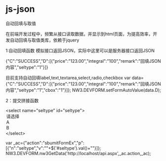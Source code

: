 # js-json
自动回填与取值

在前端开发过程中，频繁从接口读取数据，并显示到html页面，为提高效率，开发自动回填与取值类库，依赖于jquery

1:自动回填函数
模拟接口返回JSON，实际中这里可以是服务器接口返回JSON

{"C":"SUCCESS","D":[{"price":"123.00","integral":"100","remark":"回填JSON内容","seltype":"1"}]}

目前支持自动回填label,text,textarea,select,radio,checkbox 
var data={"C":"SUCCESS","D":[{"price":"123.00","integral":"100","remark":"回填JSON内容","seltype":"1","cbox":"1"}]};
NW3.DEVFORM.setFormAutoValue(data.D);

2：提交拼接函数

&lt;select name="seltype" id="seltype"><option value="">请选择</option><option value="1">A</option><option value="21">B</option></select&gt;

var _ac={"action":"sbumitFormEx","p":[{"n":"seltype","v":""+$('#seltype').val()+""}]};
NW3.DEVFORM.nw3GetData('http://localhost/api.aspx',_ac.action,_ac);
